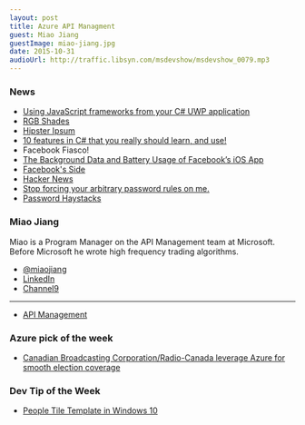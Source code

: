 ```yaml
---
layout: post
title: Azure API Managment
guest: Miao Jiang 
guestImage: miao-jiang.jpg
date: 2015-10-31
audioUrl: http://traffic.libsyn.com/msdevshow/msdevshow_0079.mp3
---
```


### News

 - [Using JavaScript frameworks from your C# UWP application](http://blogs.msdn.com/b/eternalcoding/archive/2015/10/21/using-javascript-frameworks-from-your-c-uwp-application.aspx)
 - [RGB Shades](http://macetech.com/store/index.php?main_page=index&cPath=14&zenid=63120e93da72b407aa0adb5d406141ad)
 - [Hipster Ipsum](http://hipsum.co/)
 - [10 features in C\# that you really should learn, and use!](http://www.codeaddiction.net/articles/15/10-features-in-c-that-you-really-should-learn-and-use?utm_content=buffer5a0de&utm_medium=social&utm_source=twitter.com&utm_campaign=buffer)
 - Facebook Fiasco!
  - [The Background Data and Battery Usage of Facebook’s iOS App](https://www.macstories.net/linked/the-background-data-and-battery-usage-of-facebooks-ios-app/)
  - [Facebook's Side](https://m.facebook.com/arig/posts/10105815276466163)
  - [Hacker News](https://news.ycombinator.com/item?id=10435098)
 - [Stop forcing your arbitrary password rules on me.](http://ryanwinchester.ca/post/stop-forcing-your-arbitrary-password-rules-on-me)
  - [Password Haystacks](https://www.grc.com/haystack.htm)
 
### Miao Jiang 

Miao is a Program Manager on the API Management team at Microsoft. Before Microsoft he wrote high frequency trading algorithms.

 - [@miaojiang](https://twitter.com/miaojiang)
 - [LinkedIn](https://www.linkedin.com/in/miaojiang)
 - [Channel9](https://channel9.msdn.com/Niners/MiaoJiang)

--------------------------------------------------

 - [API Management](https://azure.microsoft.com/en-us/services/api-management/)


### Azure pick of the week

 - [Canadian Broadcasting Corporation/Radio-Canada leverage Azure for smooth election coverage](https://azure.microsoft.com/en-us/blog/canadian-broadcasting-corporation-radio-canada-leverage-azure-for-smooth-election-coverage/)

### Dev Tip of the Week

 - [People Tile Template in Windows 10](http://blogs.msdn.com/b/tiles_and_toasts/archive/2015/10/22/people-tile-template-in-windows-10.aspx?utm_content=bufferfafbe&utm_medium=social&utm_source=twitter.com&utm_campaign=buffer)